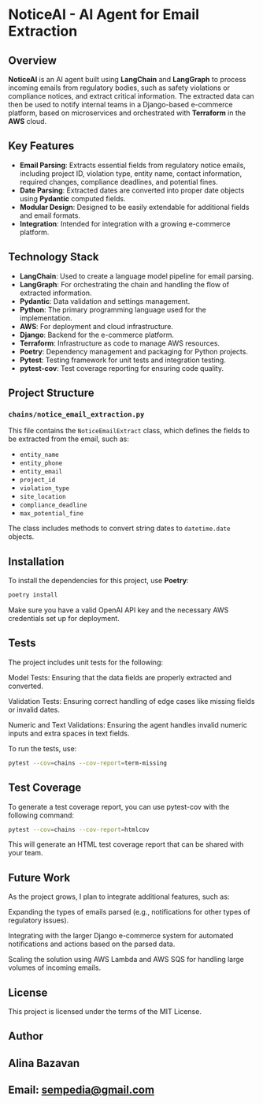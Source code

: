 
# NoticeAI - AI Agent for Email Extraction

## Overview

**NoticeAI** is an AI agent built using **LangChain** and **LangGraph** to process incoming emails from regulatory bodies, such as safety violations or compliance notices, and extract critical information. The extracted data can then be used to notify internal teams in a Django-based e-commerce platform, based on microservices and orchestrated with **Terraform** in the **AWS** cloud.

## Key Features

- **Email Parsing**: Extracts essential fields from regulatory notice emails, including project ID, violation type, entity name, contact information, required changes, compliance deadlines, and potential fines.
- **Date Parsing**: Extracted dates are converted into proper date objects using **Pydantic** computed fields.
- **Modular Design**: Designed to be easily extendable for additional fields and email formats.
- **Integration**: Intended for integration with a growing e-commerce platform.

## Technology Stack

- **LangChain**: Used to create a language model pipeline for email parsing.
- **LangGraph**: For orchestrating the chain and handling the flow of extracted information.
- **Pydantic**: Data validation and settings management.
- **Python**: The primary programming language used for the implementation.
- **AWS**: For deployment and cloud infrastructure.
- **Django**: Backend for the e-commerce platform.
- **Terraform**: Infrastructure as code to manage AWS resources.
- **Poetry**: Dependency management and packaging for Python projects.
- **Pytest**: Testing framework for unit tests and integration testing.
- **pytest-cov**: Test coverage reporting for ensuring code quality.

## Project Structure

### `chains/notice_email_extraction.py`

This file contains the `NoticeEmailExtract` class, which defines the fields to be extracted from the email, such as:

- `entity_name`
- `entity_phone`
- `entity_email`
- `project_id`
- `violation_type`
- `site_location`
- `compliance_deadline`
- `max_potential_fine`

The class includes methods to convert string dates to `datetime.date` objects.

## Installation

To install the dependencies for this project, use **Poetry**:

```bash
poetry install
```

Make sure you have a valid OpenAI API key and the necessary AWS credentials set up for deployment.

## Tests
The project includes unit tests for the following:

Model Tests: Ensuring that the data fields are properly extracted and converted.

Validation Tests: Ensuring correct handling of edge cases like missing fields or invalid dates.

Numeric and Text Validations: Ensuring the agent handles invalid numeric inputs and extra spaces in text fields.

To run the tests, use:

```bash
pytest --cov=chains --cov-report=term-missing
```

## Test Coverage
To generate a test coverage report, you can use pytest-cov with the following command:

```bash
pytest --cov=chains --cov-report=htmlcov
```

This will generate an HTML test coverage report that can be shared with your team.

## Future Work
As the project grows, I plan to integrate additional features, such as:

Expanding the types of emails parsed (e.g., notifications for other types of regulatory issues).

Integrating with the larger Django e-commerce system for automated notifications and actions based on the parsed data.

Scaling the solution using AWS Lambda and AWS SQS for handling large volumes of incoming emails.

## License
This project is licensed under the terms of the MIT License.

## Author 

## Alina Bazavan
## Email: sempedia@gmail.com

